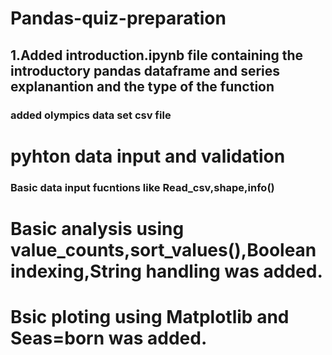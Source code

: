 # Pandas-quiz-preparation
## 1.Added introduction.ipynb file containing the introductory pandas dataframe and series explanantion and the type of the function
### added olympics data set csv file 
# pyhton data input and validation
### Basic data input fucntions like Read_csv,shape,info()
# Basic analysis using value_counts,sort_values(),Boolean indexing,String handling was added.
# Bsic ploting using Matplotlib and Seas=born was added.
